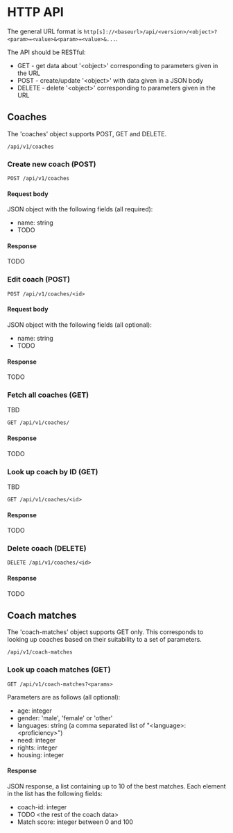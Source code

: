 # HTTP API

The general URL format is `http[s]://<baseurl>/api/<version>/<object>?<param>=<value>&<param>=<value>&...`.

The API should be RESTful:
- GET - get data about '\<object\>' corresponding to parameters given in the URL
- POST - create/update '\<object\>' with data given in a JSON body
- DELETE - delete '\<object\>' corresponding to parameters given in the URL


## Coaches

The 'coaches' object supports POST, GET and DELETE.

`/api/v1/coaches`


### Create new coach (POST)

`POST /api/v1/coaches`

#### Request body

JSON object with the following fields (all required):
 - name: string
 - TODO

#### Response

TODO


### Edit coach (POST)

`POST /api/v1/coaches/<id>`

#### Request body

JSON object with the following fields (all optional):
 - name: string
 - TODO

#### Response

TODO


### Fetch all coaches (GET)

TBD

`GET /api/v1/coaches/`

#### Response

TODO


### Look up coach by ID (GET)

TBD

`GET /api/v1/coaches/<id>`

#### Response

TODO


### Delete coach (DELETE)

`DELETE /api/v1/coaches/<id>`

#### Response

TODO



## Coach matches

The 'coach-matches' object supports GET only. This corresponds to looking up coaches based on their suitability to a set of parameters.

`/api/v1/coach-matches`

### Look up coach matches (GET)

`GET /api/v1/coach-matches?<params>`

Parameters are as follows (all optional):
 - age: integer
 - gender: 'male', 'female' or 'other'
 - languages: string (a comma separated list of "\<language\>:\<proficiency\>")
 - need: integer
 - rights: integer
 - housing: integer

#### Response

JSON response, a list containing up to 10 of the best matches. Each element in the list has the following fields:
 - coach-id: integer
 - TODO \<the rest of the coach data\>
 - Match score: integer between 0 and 100
